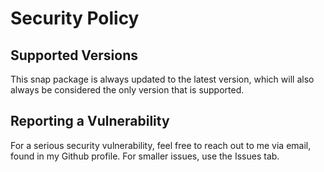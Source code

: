 # Security Policy

## Supported Versions

This snap package is always updated to the latest version, which will
also always be considered the only version that is supported.

## Reporting a Vulnerability

For a serious security vulnerability, feel free to reach out to me via email,
found in my Github profile. For smaller issues, use the Issues tab.
